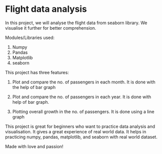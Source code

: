 # Flight data analysis
In this project, we will analyse the flight data from seaborn library. We visualise it further for better comprehension.

Modules/Libraries used:
1. Numpy
2. Pandas
3. Matplotlib
4. seaborn

This project has three features:
1. Plot and compare the no. of passengers in each month. It is done with the help of bar graph

2. Plot and compare the no. of passengers in each year. It is done with help of bar graph.

3. Plotting overall growth in the no. of passengers. It is done using a line graph


This project is great for beginners who want to practice data analysis and visualisation. It gives a great experience of real world data. It helps in practicing numpy, pandas, matplotlib, and seaborn with real world dataset.

Made with love and passion!